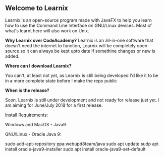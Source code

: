 ## Welcome to Learnix

Learnix is an open-source program made with JavaFX to help you learn how to use the Command Line Interface on GNU/Linux devices. Most of what's learnt here will also work on Unix.

**Why Learnix over CodeAcademy?**
Learnix is an all-in-one software that doesn't need the internet to function, Learnix will be completely open-source so it can always be kept upto date if somethine changes or new is added. 

 **Where can I download Learnix?**
 

You can't, at least not yet, as Learnix is still being developed I'd like it to be in a more complete state before I make the repo public

 **When is the release?**

Soon. Learnix is still under development and not ready for release just yet. I am aiming for June/July 2018 for a first release.



Install Requirements:

Windows and MacOS - Java9

GNU/Linux - Oracle Java 9:

sudo add-apt-repository ppa:webupd8team/java
sudo apt update
sudp apt install oracle-java9-installer
sudo apt install oracle-java9-set-default

